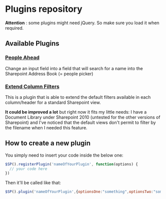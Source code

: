 Plugins repository
==================

**Attention** : some plugins might need jQuery. So make sure you load it when required.

## Available Plugins

### [People Ahead](peopleahead)

Change an input field into a field that will search for a name into the Sharepoint Address Book (= people picker)

### [Extend Column Filters](extendColumnFilters)

This is a plugin that is able to extend the default filters available in each column/header for a standard Sharepoint view.

**It could be improved a lot** but right now it fits my little needs: I have a Document Library under Sharepoint 2010 (untested for the other versions of Sharepoint) and I've noticed that the default views don't permit to filter by the filename when I needed this feature.

## How to create a new plugin

You simply need to insert your code inside the below one:
````javascript
$SP().registerPlugin('nameOfYourPlugin', function(options) {
  // your code here
})
````

Then it'll be called like that:
````javascript
$SP().plugin('nameOfYourPlugin',{optionsOne:"something",optionsTwo:"something else"});
````
